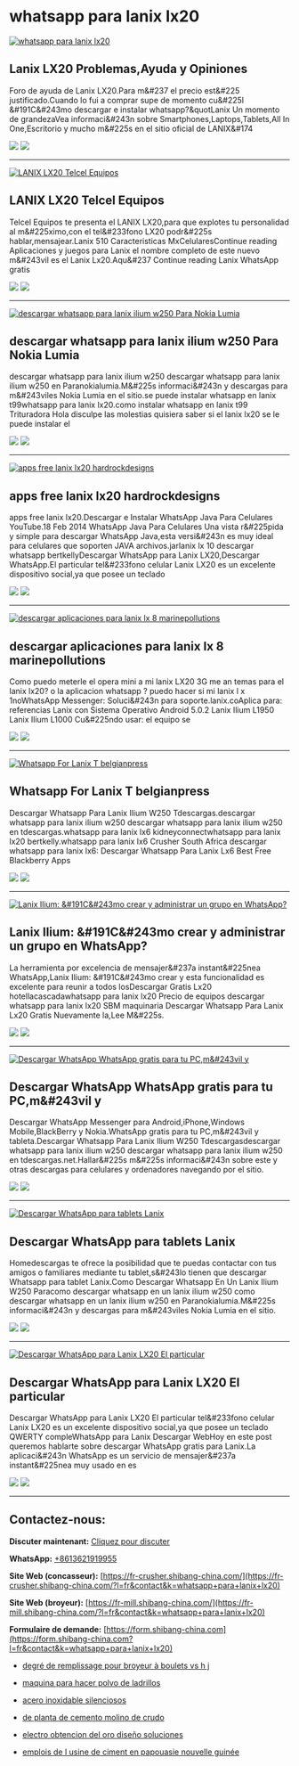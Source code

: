 # whatsapp para lanix lx20

<a href="https://swt.shibang-china.com/?l=fr&img&k=whatsapp+para+lanix+lx20" target="_blank">![whatsapp para lanix lx20](http://static.shibang-china.com/all-800x300/1185.jpg)</a>

## Lanix LX20 Problemas,Ayuda y Opiniones
Foro de ayuda de Lanix LX20.Para m&#237 el precio est&#225 justificado.Cuando lo fui a comprar supe de momento cu&#225l &#191C&#243mo descargar e instalar whatsapp?&quotLanix Un momento de grandezaVea informaci&#243n sobre Smartphones,Laptops,Tablets,All In One,Escritorio y mucho m&#225s en el sitio oficial de LANIX&#174


<a href="https://whatsapp.shibangsoft.com/WhatsApp.php" target="_blank" title="WhatsApp">![](http://static.shibang-china.com/icon/whatsapp.png)</a> <a href="https://swt.shibang-china.com/?l=fr&icon&k=whatsapp+para+lanix+lx20" target="_blank">![](http://static.shibang-china.com/icon/chat-fr.png)</a>

---

<a href="https://swt.shibang-china.com/?l=fr&img&k=whatsapp+para+lanix+lx20" target="_blank">![LANIX LX20 Telcel Equipos](http://static.shibang-china.com/all-800x300/1372.jpg)</a>

## LANIX LX20 Telcel Equipos
Telcel Equipos te presenta el LANIX LX20,para que explotes tu personalidad al m&#225ximo,con el tel&#233fono LX20 podr&#225s hablar,mensajear.Lanix 510 Caracteristicas MxCelularesContinue reading Aplicaciones y juegos para Lanix el nombre completo de este nuevo m&#243vil es el Lanix Lx20.Aqu&#237 Continue reading Lanix WhatsApp gratis


<a href="https://whatsapp.shibangsoft.com/WhatsApp.php" target="_blank" title="WhatsApp">![](http://static.shibang-china.com/icon/whatsapp.png)</a> <a href="https://swt.shibang-china.com/?l=fr&icon&k=whatsapp+para+lanix+lx20" target="_blank">![](http://static.shibang-china.com/icon/chat-fr.png)</a>

---

<a href="https://swt.shibang-china.com/?l=fr&img&k=whatsapp+para+lanix+lx20" target="_blank">![descargar whatsapp para lanix ilium w250 Para Nokia Lumia](http://static.shibang-china.com/all-800x300/650.jpg)</a>

## descargar whatsapp para lanix ilium w250 Para Nokia Lumia
descargar whatsapp para lanix ilium w250 descargar whatsapp para lanix ilium w250 en Paranokialumia.M&#225s informaci&#243n y descargas para m&#243viles Nokia Lumia en el sitio.se puede instalar whatsapp en lanix t99whatsapp para lanix lx20.como instalar whatsapp en lanix t99 Trituradora Hola disculpe las molestias quisiera saber si el lanix lx20 se le puede instalar el


<a href="https://whatsapp.shibangsoft.com/WhatsApp.php" target="_blank" title="WhatsApp">![](http://static.shibang-china.com/icon/whatsapp.png)</a> <a href="https://swt.shibang-china.com/?l=fr&icon&k=whatsapp+para+lanix+lx20" target="_blank">![](http://static.shibang-china.com/icon/chat-fr.png)</a>

---

<a href="https://swt.shibang-china.com/?l=fr&img&k=whatsapp+para+lanix+lx20" target="_blank">![apps free lanix lx20 hardrockdesigns](http://static.shibang-china.com/all-800x300/407.jpg)</a>

## apps free lanix lx20 hardrockdesigns
apps free lanix lx20.Descargar e Instalar WhatsApp Java Para Celulares YouTube.18 Feb 2014 WhatsApp Java Para Celulares Una vista r&#225pida y simple para descargar WhatsApp Java,esta versi&#243n es muy ideal para celulares que soporten JAVA archivos.jarlanix lx 10 descargar whatsapp bertkellyDescargar WhatsApp para Lanix LX20,Descargar WhatsApp.El particular tel&#233fono celular Lanix LX20 es un excelente dispositivo social,ya que posee un teclado


<a href="https://whatsapp.shibangsoft.com/WhatsApp.php" target="_blank" title="WhatsApp">![](http://static.shibang-china.com/icon/whatsapp.png)</a> <a href="https://swt.shibang-china.com/?l=fr&icon&k=whatsapp+para+lanix+lx20" target="_blank">![](http://static.shibang-china.com/icon/chat-fr.png)</a>

---

<a href="https://swt.shibang-china.com/?l=fr&img&k=whatsapp+para+lanix+lx20" target="_blank">![descargar aplicaciones para lanix lx 8 marinepollutions](http://static.shibang-china.com/all-800x300/92.jpg)</a>

## descargar aplicaciones para lanix lx 8 marinepollutions
Como puedo meterle el opera mini a mi lanix LX20 3G me an temas para el lanix lx20? o la aplicacion whatsapp ? puedo hacer si mi lanix l x 1noWhatsApp Messenger: Soluci&#243n para soporte.lanix.coAplica para: referencias Lanix con Sistema Operativo Android 5.0.2 Lanix Ilium L1950 Lanix Ilium L1000 Cu&#225ndo usar: el equipo se


<a href="https://whatsapp.shibangsoft.com/WhatsApp.php" target="_blank" title="WhatsApp">![](http://static.shibang-china.com/icon/whatsapp.png)</a> <a href="https://swt.shibang-china.com/?l=fr&icon&k=whatsapp+para+lanix+lx20" target="_blank">![](http://static.shibang-china.com/icon/chat-fr.png)</a>

---

<a href="https://swt.shibang-china.com/?l=fr&img&k=whatsapp+para+lanix+lx20" target="_blank">![Whatsapp For Lanix T belgianpress](http://static.shibang-china.com/all-800x300/1047.jpg)</a>

## Whatsapp For Lanix T belgianpress
Descargar Whatsapp Para Lanix Ilium W250 Tdescargas.descargar whatsapp para lanix ilium w250 descargar whatsapp para lanix ilium w250 en tdescargas.whatsapp para lanix lx6 kidneyconnectwhatsapp para lanix lx20 bertkelly.whatsapp para lanix lx6 Crusher South Africa descargar whatsapp para lanix lx6: Descargar Whatsapp Para Lanix Lx6 Best Free Blackberry Apps


<a href="https://whatsapp.shibangsoft.com/WhatsApp.php" target="_blank" title="WhatsApp">![](http://static.shibang-china.com/icon/whatsapp.png)</a> <a href="https://swt.shibang-china.com/?l=fr&icon&k=whatsapp+para+lanix+lx20" target="_blank">![](http://static.shibang-china.com/icon/chat-fr.png)</a>

---

<a href="https://swt.shibang-china.com/?l=fr&img&k=whatsapp+para+lanix+lx20" target="_blank">![Lanix Ilium: &#191C&#243mo crear y administrar un grupo en WhatsApp?](http://static.shibang-china.com/all-800x300/1136.jpg)</a>

## Lanix Ilium: &#191C&#243mo crear y administrar un grupo en WhatsApp?
La herramienta por excelencia de mensajer&#237a instant&#225nea WhatsApp,Lanix Ilium: &#191C&#243mo crear y esta funcionalidad es excelente para reunir a todos losDescargar Gratis Lx20 hotellacascadawhatsapp para lanix lx20 Precio de equipos descargar whatsapp para lanix lx20 SBM maquinaria Descargar Whatsapp Para Lanix Lx20 Gratis Nuevamente la,Lee M&#225s.


<a href="https://whatsapp.shibangsoft.com/WhatsApp.php" target="_blank" title="WhatsApp">![](http://static.shibang-china.com/icon/whatsapp.png)</a> <a href="https://swt.shibang-china.com/?l=fr&icon&k=whatsapp+para+lanix+lx20" target="_blank">![](http://static.shibang-china.com/icon/chat-fr.png)</a>

---

<a href="https://swt.shibang-china.com/?l=fr&img&k=whatsapp+para+lanix+lx20" target="_blank">![Descargar WhatsApp WhatsApp gratis para tu PC,m&#243vil y](http://static.shibang-china.com/all-800x300/900.jpg)</a>

## Descargar WhatsApp WhatsApp gratis para tu PC,m&#243vil y
Descargar WhatsApp Messenger para Android,iPhone,Windows Mobile,BlackBerry y Nokia.WhatsApp gratis para tu PC,m&#243vil y tableta.Descargar Whatsapp Para Lanix Ilium W250 Tdescargasdescargar whatsapp para lanix ilium w250 descargar whatsapp para lanix ilium w250 en tdescargas.net.Hallar&#225s m&#225s informaci&#243n sobre este y otras descargas para celulares y ordenadores navegando por el sitio.


<a href="https://whatsapp.shibangsoft.com/WhatsApp.php" target="_blank" title="WhatsApp">![](http://static.shibang-china.com/icon/whatsapp.png)</a> <a href="https://swt.shibang-china.com/?l=fr&icon&k=whatsapp+para+lanix+lx20" target="_blank">![](http://static.shibang-china.com/icon/chat-fr.png)</a>

---

<a href="https://swt.shibang-china.com/?l=fr&img&k=whatsapp+para+lanix+lx20" target="_blank">![Descargar WhatsApp para tablets Lanix](http://static.shibang-china.com/all-800x300/334.jpg)</a>

## Descargar WhatsApp para tablets Lanix
Homedescargas te ofrece la posibilidad que te puedas contactar con tus amigos o familiares mediante tu tablet,s&#243lo tienen que descargar Whatsapp para tablet Lanix.Como Descargar Whatsapp En Un Lanix Ilium W250 Paracomo descargar whatsapp en un lanix ilium w250 como descargar whatsapp en un lanix ilium w250 en Paranokialumia.M&#225s informaci&#243n y descargas para m&#243viles Nokia Lumia en el sitio.


<a href="https://whatsapp.shibangsoft.com/WhatsApp.php" target="_blank" title="WhatsApp">![](http://static.shibang-china.com/icon/whatsapp.png)</a> <a href="https://swt.shibang-china.com/?l=fr&icon&k=whatsapp+para+lanix+lx20" target="_blank">![](http://static.shibang-china.com/icon/chat-fr.png)</a>

---

<a href="https://swt.shibang-china.com/?l=fr&img&k=whatsapp+para+lanix+lx20" target="_blank">![Descargar WhatsApp para Lanix LX20 El particular](http://static.shibang-china.com/all-800x300/928.jpg)</a>

## Descargar WhatsApp para Lanix LX20 El particular
Descargar WhatsApp para Lanix LX20 El particular tel&#233fono celular Lanix LX20 es un excelente dispositivo social,ya que posee un teclado QWERTY compleWhatsApp para Lanix Descargar WebHoy en este post queremos hablarte sobre descargar WhatsApp gratis para Lanix.La aplicaci&#243n WhatsApp es un servicio de mensajer&#237a instant&#225nea muy usado en es


<a href="https://whatsapp.shibangsoft.com/WhatsApp.php" target="_blank" title="WhatsApp">![](http://static.shibang-china.com/icon/whatsapp.png)</a> <a href="https://swt.shibang-china.com/?l=fr&icon&k=whatsapp+para+lanix+lx20" target="_blank">![](http://static.shibang-china.com/icon/chat-fr.png)</a>

---
## Contactez-nous:

**Discuter maintenant:** [Cliquez pour discuter](https://swt.shibang-china.com?l=fr&contact&k=whatsapp+para+lanix+lx20)

**WhatsApp:**  [+8613621919955](https://whatsapp.shibangsoft.com/WhatsApp.php)

**Site Web (concasseur):** [https://fr-crusher.shibang-china.com/](https://fr-crusher.shibang-china.com/?l=fr&contact&k=whatsapp+para+lanix+lx20)

**Site Web (broyeur):** [https://fr-mill.shibang-china.com/](https://fr-mill.shibang-china.com/?l=fr&contact&k=whatsapp+para+lanix+lx20)

**Formulaire de demande:** [https://form.shibang-china.com](https://form.shibang-china.com?l=fr&contact&k=whatsapp+para+lanix+lx20)

* [degré de remplissage pour broyeur à boulets vs h j](../61/degr%C3%A9%20de%20remplissage%20pour%20broyeur%20%C3%A0%20boulets%20vs%20h%20j.md)

* [maquina para hacer polvo de ladrillos](../62/maquina%20para%20hacer%20polvo%20de%20ladrillos.md)

* [acero inoxidable silenciosos](../64/acero%20inoxidable%20silenciosos.md)

* [de planta de cemento molino de crudo](../65/de%20planta%20de%20cemento%20molino%20de%20crudo.md)

* [electro obtencion del oro diseño soluciones](../64/electro%20obtencion%20del%20oro%20dise%C3%B1o%20soluciones.md)

* [emplois de l usine de ciment en papouasie nouvelle guinée](../61/emplois%20de%20l%20usine%20de%20ciment%20en%20papouasie%20nouvelle%20guin%C3%A9e.md)